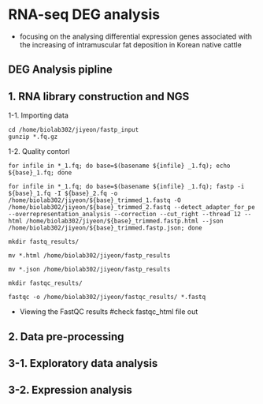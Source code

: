 # RNA-seq DEG analysis
  - focusing on the analysing differential expression genes associated with the increasing of intramuscular fat deposition in Korean native cattle

## DEG Analysis pipline

## 1. RNA library construction and NGS
  1-1. Importing data
```
cd /home/biolab302/jiyeon/fastp_input
gunzip *.fq.gz
```

  1-2. Quality contorl
```
for infile in *_1.fq; do base=$(basename ${infile} _1.fq); echo ${base}_1.fq; done

for infile in *_1.fq; do base=$(basename ${infile} _1.fq); fastp -i ${base}_1.fq -I ${base}_2.fq -o /home/biolab302/jiyeon/${base}_trimmed_1.fastq -O /home/biolab302/jiyeon/${base}_trimmed_2.fastq --detect_adapter_for_pe --overrepresentation_analysis --correction --cut_right --thread 12 --html /home/biolab302/jiyeon/${base}_trimmed.fastp.html --json /home/biolab302/jiyeon/${base}_trimmed.fastp.json; done

mkdir fastq_results/

mv *.html /home/biolab302/jiyeon/fastp_results

mv *.json /home/biolab302/jiyeon/fastp_results

mkdir fastqc_results/

fastqc -o /home/biolab302/jiyeon/fastqc_results/ *.fastq
```  
  - Viewing the FastQC results #check fastqc_html file out
  
## 2. Data pre-processing


## 3-1. Exploratory data analysis


## 3-2. Expression analysis


